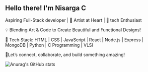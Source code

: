 ##  Hello there! I'm Nisarga C
Aspiring Full-Stack developer | 🎨 Artist at Heart | 👾 tech Enthusiast

💡 Blending Art & Code to Create Beautiful and Functional Designs!

🔧 Tech Stack:
HTML | CSS | JavaScript | React | Node.js | Express | MongoDB | Python | C Programming | VLSI

🌚Let’s connect, collaborate, and build something amazing!


![Anurag's GitHub stats](https://github-readme-stats.vercel.app/api?username=Nisarga05&show_icons=true&theme=radical)
